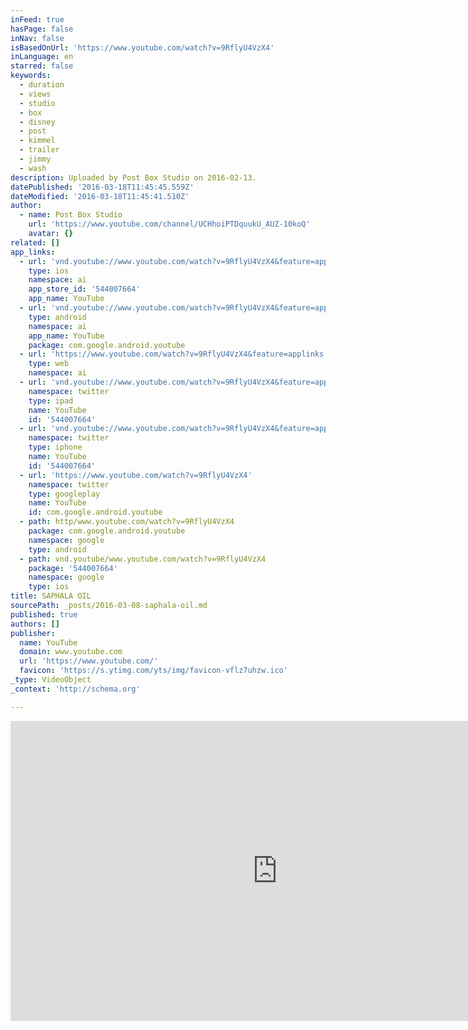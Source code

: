 ```yaml
---
inFeed: true
hasPage: false
inNav: false
isBasedOnUrl: 'https://www.youtube.com/watch?v=9RflyU4VzX4'
inLanguage: en
starred: false
keywords:
  - duration
  - views
  - studio
  - box
  - disney
  - post
  - kimmel
  - trailer
  - jimmy
  - wash
description: Uploaded by Post Box Studio on 2016-02-13.
datePublished: '2016-03-18T11:45:45.559Z'
dateModified: '2016-03-18T11:45:41.510Z'
author:
  - name: Post Box Studio
    url: 'https://www.youtube.com/channel/UCHhoiPTDquukU_AUZ-10koQ'
    avatar: {}
related: []
app_links:
  - url: 'vnd.youtube://www.youtube.com/watch?v=9RflyU4VzX4&feature=applinks'
    type: ios
    namespace: ai
    app_store_id: '544007664'
    app_name: YouTube
  - url: 'vnd.youtube://www.youtube.com/watch?v=9RflyU4VzX4&feature=applinks'
    type: android
    namespace: ai
    app_name: YouTube
    package: com.google.android.youtube
  - url: 'https://www.youtube.com/watch?v=9RflyU4VzX4&feature=applinks'
    type: web
    namespace: ai
  - url: 'vnd.youtube://www.youtube.com/watch?v=9RflyU4VzX4&feature=applinks'
    namespace: twitter
    type: ipad
    name: YouTube
    id: '544007664'
  - url: 'vnd.youtube://www.youtube.com/watch?v=9RflyU4VzX4&feature=applinks'
    namespace: twitter
    type: iphone
    name: YouTube
    id: '544007664'
  - url: 'https://www.youtube.com/watch?v=9RflyU4VzX4'
    namespace: twitter
    type: googleplay
    name: YouTube
    id: com.google.android.youtube
  - path: http/www.youtube.com/watch?v=9RflyU4VzX4
    package: com.google.android.youtube
    namespace: google
    type: android
  - path: vnd.youtube/www.youtube.com/watch?v=9RflyU4VzX4
    package: '544007664'
    namespace: google
    type: ios
title: SAPHALA OIL
sourcePath: _posts/2016-03-08-saphala-oil.md
published: true
authors: []
publisher:
  name: YouTube
  domain: www.youtube.com
  url: 'https://www.youtube.com/'
  favicon: 'https://s.ytimg.com/yts/img/favicon-vflz7uhzw.ico'
_type: VideoObject
_context: 'http://schema.org'

---
```

<iframe src="https://cdn.embedly.com/widgets/media.html?src=https%3A%2F%2Fwww.youtube.com%2Fembed%2F9RflyU4VzX4%3Ffeature%3Doembed&amp;url=https%3A%2F%2Fwww.youtube.com%2Fwatch%3Fv%3D9RflyU4VzX4&amp;image=https%3A%2F%2Fi.ytimg.com%2Fvi%2F9RflyU4VzX4%2Fhqdefault.jpg&amp;key=b7d04c9b404c499eba89ee7072e1c4f7&amp;type=text%2Fhtml&amp;schema=youtube" width="854" height="480" scrolling="no" frameborder="0" allowfullscreen="allowfullscreen" style=""></iframe>